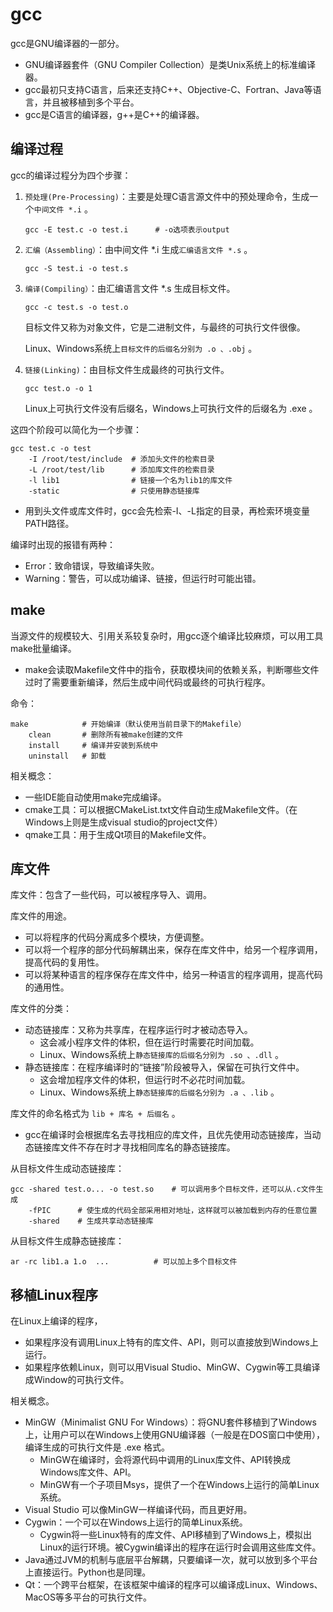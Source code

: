 # gcc

gcc是GNU编译器的一部分。
- GNU编译器套件（GNU Compiler Collection）是类Unix系统上的标准编译器。
- gcc最初只支持C语言，后来还支持C++、Objective-C、Fortran、Java等语言，并且被移植到多个平台。
- gcc是C语言的编译器，g++是C++的编译器。

## 编译过程

gcc的编译过程分为四个步骤：

1. `预处理(Pre-Processing)`：主要是处理C语言源文件中的预处理命令，生成一个`中间文件 *.i` 。

	```
	gcc -E test.c -o test.i      # -o选项表示output
	```

2. `汇编（Assembling）`：由中间文件 *.i 生成`汇编语言文件 *.s` 。

	```
	gcc -S test.i -o test.s
	```

3. `编译(Compiling）`：由汇编语言文件 *.s 生成目标文件。
	```
	gcc -c test.s -o test.o
	```
	目标文件又称为对象文件，它是二进制文件，与最终的可执行文件很像。

	Linux、Windows系统上`目标文件的后缀名分别为 .o 、.obj` 。

4. `链接(Linking)`：由目标文件生成最终的可执行文件。
	```
	gcc test.o -o 1
	```
	Linux上可执行文件没有后缀名，Windows上可执行文件的后缀名为 .exe 。

这四个阶段可以简化为一个步骤：
```shell
gcc test.c -o test
	-I /root/test/include  # 添加头文件的检索目录
	-L /root/test/lib      # 添加库文件的检索目录
	-l lib1                # 链接一个名为lib1的库文件
	-static                # 只使用静态链接库
```
- 用到头文件或库文件时，gcc会先检索-I、-L指定的目录，再检索环境变量PATH路径。

编译时出现的报错有两种：
- Error：致命错误，导致编译失败。
- Warning：警告，可以成功编译、链接，但运行时可能出错。

## make

当源文件的规模较大、引用关系较复杂时，用gcc逐个编译比较麻烦，可以用工具make批量编译。
- make会读取Makefile文件中的指令，获取模块间的依赖关系，判断哪些文件过时了需要重新编译，然后生成中间代码或最终的可执行程序。

命令：
```shell
make			# 开始编译（默认使用当前目录下的Makefile）
	clean  		# 删除所有被make创建的文件
	install		# 编译并安装到系统中
	uninstall 	# 卸载
```

相关概念：
- 一些IDE能自动使用make完成编译。
- cmake工具：可以根据CMakeList.txt文件自动生成Makefile文件。（在Windows上则是生成visual studio的project文件）
- qmake工具：用于生成Qt项目的Makefile文件。

## 库文件

库文件：包含了一些代码，可以被程序导入、调用。

库文件的用途。
- 可以将程序的代码分离成多个模块，方便调整。
- 可以将一个程序的部分代码解耦出来，保存在库文件中，给另一个程序调用，提高代码的复用性。
- 可以将某种语言的程序保存在库文件中，给另一种语言的程序调用，提高代码的通用性。

库文件的分类：
- 动态链接库：又称为共享库，在程序运行时才被动态导入。
  - 这会减小程序文件的体积，但在运行时需要花时间加载。
  - Linux、Windows系统上`静态链接库的后缀名分别为 .so 、.dll` 。
- 静态链接库：在程序编译时的“链接”阶段被导入，保留在可执行文件中。
  - 这会增加程序文件的体积，但运行时不必花时间加载。
  - Linux、Windows系统上`静态链接库的后缀名分别为 .a 、.lib` 。

库文件的命名格式为 `lib + 库名 + 后缀名` 。
- gcc在编译时会根据库名去寻找相应的库文件，且优先使用动态链接库，当动态链接库文件不存在时才寻找相同库名的静态链接库。

从目标文件生成动态链接库：
```shell
gcc -shared test.o... -o test.so    # 可以调用多个目标文件，还可以从.c文件生成
	-fPIC      # 使生成的代码全部采用相对地址，这样就可以被加载到内存的任意位置
	-shared    # 生成共享动态链接库
```

从目标文件生成静态链接库：
```shell
ar -rc lib1.a 1.o  ...          # 可以加上多个目标文件
```

## 移植Linux程序

在Linux上编译的程序，
- 如果程序没有调用Linux上特有的库文件、API，则可以直接放到Windows上运行。
- 如果程序依赖Linux，则可以用Visual Studio、MinGW、Cygwin等工具编译成Window的可执行文件。

相关概念。

- MinGW（Minimalist GNU For Windows）：将GNU套件移植到了Windows上，让用户可以在Windows上使用GNU编译器（一般是在DOS窗口中使用），编译生成的可执行文件是 .exe 格式。
  - MinGW在编译时，会将源代码中调用的Linux库文件、API转换成Windows库文件、API。
  - MinGW有一个子项目Msys，提供了一个在Windows上运行的简单Linux系统。
- Visual Studio 可以像MinGW一样编译代码，而且更好用。
- Cygwin：一个可以在Windows上运行的简单Linux系统。
  - Cygwin将一些Linux特有的库文件、API移植到了Windows上，模拟出Linux的运行环境。被Cygwin编译出的程序在运行时会调用这些库文件。
- Java通过JVM的机制与底层平台解耦，只要编译一次，就可以放到多个平台上直接运行。Python也是同理。
- Qt：一个跨平台框架，在该框架中编译的程序可以编译成Linux、Windows、MacOS等多平台的可执行文件。
